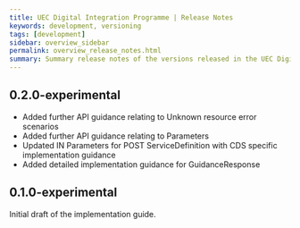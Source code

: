 ```yaml
---
title: UEC Digital Integration Programme | Release Notes
keywords: development, versioning
tags: [development]
sidebar: overview_sidebar
permalink: overview_release_notes.html
summary: Summary release notes of the versions released in the UEC Digital Integration Programme Implementation Guide
---
```


## 0.2.0-experimental ##

*  Added further API guidance relating to Unknown resource error scenarios  
*  Added further API guidance relating to Parameters
*  Updated IN Parameters for POST ServiceDefinition with CDS specific implementation guidance 
*  Added detailed implementation guidance for GuidanceResponse

## 0.1.0-experimental ##

Initial draft of the implementation guide.